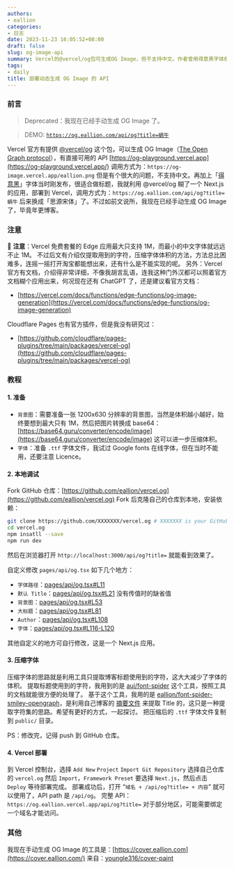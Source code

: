 ```yaml
---
authors:
- eallion
categories:
- 日志
date: 2023-11-23 16:05:52+08:00
draft: false
slug: og-image-api
summary: Vercel的@vercel/og包可生成OG Image，但不支持中文。作者曾用得意黑字体搭建Next.js应用生成中文OG图片，后改用思源宋体。由于Vercel免费套餐限制字体大小，需压缩字体体积。现已改为手动生成OG图片。建议参考官方文档解决类似问题。
tags:
- daily
title: 部署动态生成 OG Image 的 API
---
```


### 前言

> Deprecated：我现在已经手动生成 OG Image 了。

> DEMO: [`https://og.eallion.com/api/og?title=蜗牛` <i class="fas fa-external-link-alt"></i>](https://og.eallion.com/api/og?title=蜗牛)

Vercel 官方有提供 [@vercel/og](https://vercel.com/docs/functions/edge-functions/og-image-generation) 这个包，可以生成 OG Image（[The Open Graph protocol](https://ogp.me/)），有直接可用的 API [https://og-playground.vercel.app](https://og-playground.vercel.app/) 调用方式为：`https://og-image.vercel.app/eallion.png` 但是有个很大的问题，不支持中文。再加上「[得意黑](https://github.com/atelier-anchor/smiley-sans)」字体当时刚发布，很适合做标题，我就利用 @vercel/og 糊了一个 Next.js 的应用，部署到 Vercel，调用方式为：`https://og.eallion.com/api/og?title=蜗牛` 后来换成「思源宋体」了。不过如前文说所，我现在已经手动生成 OG Image 了，毕竟年更博客。

### 注意

🚨 **注意**：Vercel 免费套餐的 Edge 应用最大只支持 1M，而最小的中文字体就远远不止 1M。
不过后文有介绍仅提取用到的字符，压缩字体体积的方法，方法总比困难多，连摇一摇打开淘宝都能想出来，还有什么是不能实现的呢。
另外：Vercel 官方有文档，介绍得非常详细，不像我胡言乱语，连我这种门外汉都可以照着官方文档糊个应用出来，何况现在还有 ChatGPT 了，还是建议看官方文档：

- [https://vercel.com/docs/functions/edge-functions/og-image-generation](https://vercel.com/docs/functions/edge-functions/og-image-generation)

Cloudflare Pages 也有官方插件，但是我没有研究过：

- [https://github.com/cloudflare/pages-plugins/tree/main/packages/vercel-og](https://github.com/cloudflare/pages-plugins/tree/main/packages/vercel-og)

### 教程

#### 1. 准备

- `背景图`：需要准备一张 1200x630 分辨率的背景图，当然是体积越小越好，始终要想到最大只有 1M，然后把图片转换成 base64：[https://base64.guru/converter/encode/image](https://base64.guru/converter/encode/image) 这可以进一步压缩体积。
- `字体`：准备 `.ttf` 字体文件，我试过 Google fonts 在线字体，但在当时不能用，还要注意 Licence。

#### 2. 本地调试

Fork GitHub 仓库：[https://github.com/eallion/vercel.og](https://github.com/eallion/vercel.og)
Fork 后克隆自己的仓库到本地，安装依赖：

```bash
git clone https://github.com/XXXXXXX/vercel.og # XXXXXXX is your GitHub username
cd vercel.og
npm insatll --save
npm run dev
```

然后在浏览器打开 `http://localhost:3000/api/og?title=` 就能看到效果了。

自定义修改 `pages/api/og.tsx` 如下几个地方：

- `字体路径`：<i class="fab fa-github fa-fw"></i>[pages/api/og.tsx#L11](https://github.com/eallion/vercel.og/blob/0ccd5422a721e95888597e579b634859b3052eb5/pages/api/og.tsx#L11)
- `默认 Title`：<i class="fab fa-github fa-fw"></i>[pages/api/og.tsx#L21](https://github.com/eallion/vercel.og/blob/0ccd5422a721e95888597e579b634859b3052eb5/pages/api/og.tsx#L21) 没有传值时的缺省值
- `背景图`：<i class="fab fa-github fa-fw"></i>[pages/api/og.tsx#L53](https://github.com/eallion/vercel.og/blob/0ccd5422a721e95888597e579b634859b3052eb5/pages/api/og.tsx#L53)
- `大标题`：<i class="fab fa-github fa-fw"></i>[pages/api/og.tsx#L81](https://github.com/eallion/vercel.og/blob/0ccd5422a721e95888597e579b634859b3052eb5/pages/api/og.tsx#L81)
- `Author`：<i class="fab fa-github fa-fw"></i>[pages/api/og.tsx#L108](https://github.com/eallion/vercel.og/blob/0ccd5422a721e95888597e579b634859b3052eb5/pages/api/og.tsx#L108)
- `字体`：<i class="fab fa-github fa-fw"></i>[pages/api/og.tsx#L116-L120](https://github.com/eallion/vercel.og/blob/0ccd5422a721e95888597e579b634859b3052eb5/pages/api/og.tsx#L116-L120)

其他自定义的地方可自行修改，这是一个 Next.js 应用。

#### 3. 压缩字体

压缩字体的思路就是利用工具只提取博客标题使用到的字符，这大大减少了字体的体积。
提取标题使用到的字符，我用到的是 <i class="fab fa-github fa-fw"></i>[aui/font-spider](https://github.com/aui/font-spider) 这个工具，按照工具的文档就能很方便的处理了。
基于这个工具，我用的是 <i class="fab fa-github fa-fw"></i>[eallion/font-spider-smiley-opengraph](https://github.com/eallion/font-spider-smiley-opengraph)，是利用自己博客的 [摘要文件](https://github.com/eallion/eallion.com/blob/main/data/summary/summary.json) 来提取 Title 的，这只是一种提取字符集的思路。希望有更好的方式，一起探讨。
把压缩后的 `.ttf` 字体文件复制到 `public/` 目录。

PS：修改完，记得 push 到 GitHub 仓库。

#### 4. Vercel 部署

到 Vercel 控制台，选择 `Add New` `Project` `Import Git Repository` 选择自己仓库的 `vercel.og` 然后 `Import`，`Framework Preset` 要选择 `Next.js`，然后点击 `Deploy` 等待部署完成。
部署成功后，打开 “`域名 + /api/og?title= + 内容`” 就可以使用了，API path 是 `/api/og`。
完整 API： `https://og.eallion.vercel.app/api/og?title=`
对于部分地区，可能需要绑定一个域名才能访问。

### 其他

我现在手动生成 OG Image 的工具是：[https://cover.eallion.com](https://cover.eallion.com/)
来自：<i class="fab fa-github fa-fw"></i>[youngle316/cover-paint](https://github.com/youngle316/cover-paint)